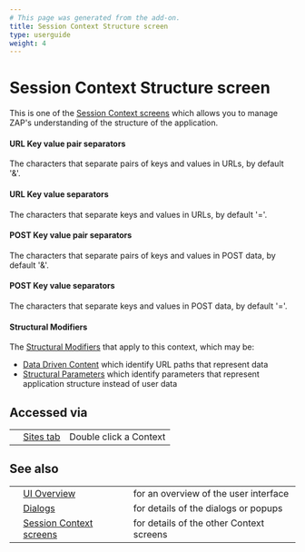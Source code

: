 ```yaml
---
# This page was generated from the add-on.
title: Session Context Structure screen
type: userguide
weight: 4
---
```


# Session Context Structure screen

This is one of the [Session Context screens](/docs/desktop/ui/dialogs/session/contexts/)
which allows you to manage ZAP's understanding of the structure of the application.

#### URL Key value pair separators

The characters that separate pairs of keys and values in URLs, by default '\&'.

#### URL Key value separators

The characters that separate keys and values in URLs, by default '='.

#### POST Key value pair separators

The characters that separate pairs of keys and values in POST data, by default '\&'.

#### POST Key value separators

The characters that separate keys and values in POST data, by default '='.

#### Structural Modifiers

The [Structural Modifiers](/docs/desktop/start/features/structmods/) that apply to this context, which may be:

* [Data Driven Content](/docs/desktop/start/features/ddc/) which identify URL paths that represent data
* [Structural Parameters](/docs/desktop/start/features/structparams/) which identify parameters that represent application structure instead of user data

## Accessed via

|   |                                           |                        |
|---|-------------------------------------------|------------------------|
|   | [Sites tab](/docs/desktop/ui/tabs/sites/) | Double click a Context |

## See also

|   |                                                                       |                                          |
|---|-----------------------------------------------------------------------|------------------------------------------|
|   | [UI Overview](/docs/desktop/ui/)                                      | for an overview of the user interface    |
|   | [Dialogs](/docs/desktop/ui/dialogs/)                                  | for details of the dialogs or popups     |
|   | [Session Context screens](/docs/desktop/ui/dialogs/session/contexts/) | for details of the other Context screens |
